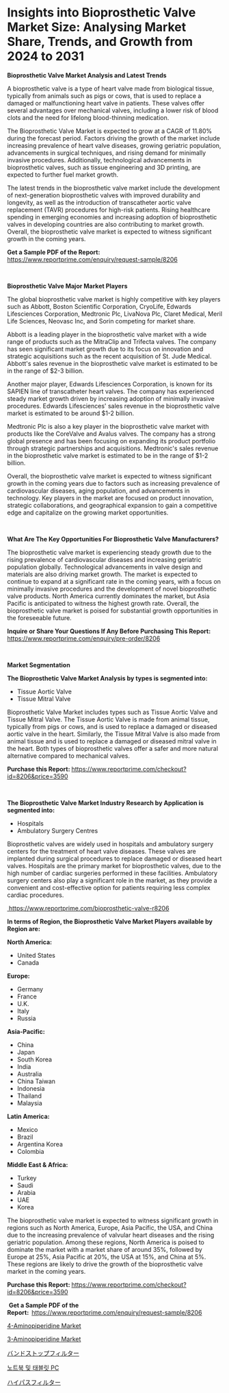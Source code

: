 <p><h1>Insights into Bioprosthetic Valve Market Size: Analysing Market Share, Trends, and Growth from 2024 to 2031</h1></p><p><strong>Bioprosthetic Valve Market Analysis and Latest Trends</strong></p>
<p><p>A bioprosthetic valve is a type of heart valve made from biological tissue, typically from animals such as pigs or cows, that is used to replace a damaged or malfunctioning heart valve in patients. These valves offer several advantages over mechanical valves, including a lower risk of blood clots and the need for lifelong blood-thinning medication.</p><p>The Bioprosthetic Valve Market is expected to grow at a CAGR of 11.80% during the forecast period. Factors driving the growth of the market include increasing prevalence of heart valve diseases, growing geriatric population, advancements in surgical techniques, and rising demand for minimally invasive procedures. Additionally, technological advancements in bioprosthetic valves, such as tissue engineering and 3D printing, are expected to further fuel market growth.</p><p>The latest trends in the bioprosthetic valve market include the development of next-generation bioprosthetic valves with improved durability and longevity, as well as the introduction of transcatheter aortic valve replacement (TAVR) procedures for high-risk patients. Rising healthcare spending in emerging economies and increasing adoption of bioprosthetic valves in developing countries are also contributing to market growth. Overall, the bioprosthetic valve market is expected to witness significant growth in the coming years.</p></p>
<p><strong>Get a Sample PDF of the Report:&nbsp;</strong> <a href="https://www.reportprime.com/enquiry/request-sample/8206">https://www.reportprime.com/enquiry/request-sample/8206</a></p>
<p>&nbsp;</p>
<p><strong>Bioprosthetic Valve Major Market Players</strong></p>
<p><p>The global bioprosthetic valve market is highly competitive with key players such as Abbott, Boston Scientific Corporation, CryoLife, Edwards Lifesciences Corporation, Medtronic Plc, LivaNova Plc, Claret Medical, Meril Life Sciences, Neovasc Inc, and Sorin competing for market share. </p><p>Abbott is a leading player in the bioprosthetic valve market with a wide range of products such as the MitraClip and Trifecta valves. The company has seen significant market growth due to its focus on innovation and strategic acquisitions such as the recent acquisition of St. Jude Medical. Abbott's sales revenue in the bioprosthetic valve market is estimated to be in the range of $2-3 billion.</p><p>Another major player, Edwards Lifesciences Corporation, is known for its SAPIEN line of transcatheter heart valves. The company has experienced steady market growth driven by increasing adoption of minimally invasive procedures. Edwards Lifesciences' sales revenue in the bioprosthetic valve market is estimated to be around $1-2 billion.</p><p>Medtronic Plc is also a key player in the bioprosthetic valve market with products like the CoreValve and Avalus valves. The company has a strong global presence and has been focusing on expanding its product portfolio through strategic partnerships and acquisitions. Medtronic's sales revenue in the bioprosthetic valve market is estimated to be in the range of $1-2 billion.</p><p>Overall, the bioprosthetic valve market is expected to witness significant growth in the coming years due to factors such as increasing prevalence of cardiovascular diseases, aging population, and advancements in technology. Key players in the market are focused on product innovation, strategic collaborations, and geographical expansion to gain a competitive edge and capitalize on the growing market opportunities.</p></p>
<p>&nbsp;</p>
<p><strong>What Are The Key Opportunities For Bioprosthetic Valve Manufacturers?</strong></p>
<p><p>The bioprosthetic valve market is experiencing steady growth due to the rising prevalence of cardiovascular diseases and increasing geriatric population globally. Technological advancements in valve design and materials are also driving market growth. The market is expected to continue to expand at a significant rate in the coming years, with a focus on minimally invasive procedures and the development of novel bioprosthetic valve products. North America currently dominates the market, but Asia Pacific is anticipated to witness the highest growth rate. Overall, the bioprosthetic valve market is poised for substantial growth opportunities in the foreseeable future.</p></p>
<p><strong>Inquire or Share Your Questions If Any Before Purchasing This Report:</strong> <a href="https://www.reportprime.com/enquiry/pre-order/8206">https://www.reportprime.com/enquiry/pre-order/8206</a></p>
<p>&nbsp;</p>
<p><strong>Market Segmentation</strong></p>
<p><strong>The Bioprosthetic Valve Market Analysis by types is segmented into:</strong></p>
<p><ul><li>Tissue Aortic Valve</li><li>Tissue Mitral Valve</li></ul></p>
<p><p>Bioprosthetic Valve Market includes types such as Tissue Aortic Valve and Tissue Mitral Valve. The Tissue Aortic Valve is made from animal tissue, typically from pigs or cows, and is used to replace a damaged or diseased aortic valve in the heart. Similarly, the Tissue Mitral Valve is also made from animal tissue and is used to replace a damaged or diseased mitral valve in the heart. Both types of bioprosthetic valves offer a safer and more natural alternative compared to mechanical valves.</p></p>
<p><strong>Purchase this Report:&nbsp;</strong><a href="https://www.reportprime.com/checkout?id=8206&price=3590">https://www.reportprime.com/checkout?id=8206&price=3590</a></p>
<p>&nbsp;</p>
<p><strong>The Bioprosthetic Valve Market Industry Research by Application is segmented into:</strong></p>
<p><ul><li>Hospitals</li><li>Ambulatory Surgery Centres</li></ul></p>
<p><p>Bioprosthetic valves are widely used in hospitals and ambulatory surgery centers for the treatment of heart valve diseases. These valves are implanted during surgical procedures to replace damaged or diseased heart valves. Hospitals are the primary market for bioprosthetic valves, due to the high number of cardiac surgeries performed in these facilities. Ambulatory surgery centers also play a significant role in the market, as they provide a convenient and cost-effective option for patients requiring less complex cardiac procedures.</p></p>
<p><a href="https://www.reportprime.com/bioprosthetic-valve-r8206">&nbsp;https://www.reportprime.com/bioprosthetic-valve-r8206</a></p>
<p><strong>In terms of Region, the Bioprosthetic Valve Market Players available by Region are:</strong></p>
<p>
    <p> <strong> North America: </strong>
        <ul>
            <li>United States</li>
            <li>Canada</li>
        </ul>
        </p> 
    <p> <strong> Europe: </strong>
        <ul>
            <li>Germany</li>
            <li>France</li>
            <li>U.K.</li>
            <li>Italy</li>
            <li>Russia</li>
        </ul>
        </p> 
    <p> <strong> Asia-Pacific: </strong>
        <ul>
            <li>China</li>
            <li>Japan</li>
            <li>South Korea</li>
            <li>India</li>
            <li>Australia</li>
            <li>China Taiwan</li>
            <li>Indonesia</li>
            <li>Thailand</li>
            <li>Malaysia</li>
        </ul>
        </p> 
    <p> <strong> Latin America: </strong>
        <ul>
            <li>Mexico</li>
            <li>Brazil</li>
            <li>Argentina Korea</li>
            <li>Colombia</li>
        </ul>
        </p> 
    <p> <strong> Middle East & Africa: </strong>
        <ul>
            <li>Turkey</li>
            <li>Saudi</li>
            <li>Arabia</li>
            <li>UAE</li>
            <li>Korea</li>
        </ul>
    </p>
    </p>
<p><p>The bioprosthetic valve market is expected to witness significant growth in regions such as North America, Europe, Asia Pacific, the USA, and China due to the increasing prevalence of valvular heart diseases and the rising geriatric population. Among these regions, North America is poised to dominate the market with a market share of around 35%, followed by Europe at 25%, Asia Pacific at 20%, the USA at 15%, and China at 5%. These regions are likely to drive the growth of the bioprosthetic valve market in the coming years.</p></p>
<p><strong>Purchase this Report: </strong><a href="https://www.reportprime.com/checkout?id=8206&price=3590">https://www.reportprime.com/checkout?id=8206&price=3590</a></p>
<p>&nbsp;<strong>Get a Sample PDF of the Report:&nbsp;&nbsp;</strong><a href="https://www.reportprime.com/enquiry/request-sample/8206">https://www.reportprime.com/enquiry/request-sample/8206</a></p>
<p><strong></strong></p>
<p><p><a href="https://www.linkedin.com/pulse/4-aminopiperidine-market-size-growth-outlook-from-2024-2031-ts7ef?trackingId=B2PStuqnpyHCRys5qkAWbg%3D%3D">4-Aminopiperidine Market</a></p><p><a href="https://www.linkedin.com/pulse/3-aminopiperidine-market-dynamics-2024-2031-also-its-trends-projections-9w24f?trackingId=0m6XRKZhwjrb%2F6IMBY%2BpAA%3D%3D">3-Aminopiperidine Market</a></p><p><a href="https://github.com/Calvi3ynJerde867/Market-Research-Report-List-1/blob/main/961480234570.md">バンドストップフィルター</a></p><p><a href="https://github.com/RichardLueilwitz787/Market-Research-Report-List-1/blob/main/363407520880.md">노트북 및 태블릿 PC</a></p><p><a href="https://github.com/JacksonWiza1924/Market-Research-Report-List-1/blob/main/121638534571.md">ハイパスフィルター</a></p></p>